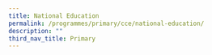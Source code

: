 ```yaml
---
title: National Education
permalink: /programmes/primary/cce/national-education/
description: ""
third_nav_title: Primary
---
```

